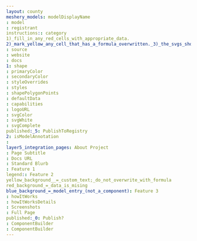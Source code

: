 ```yaml
---
layout: county 
meshery_models: modelDisplayName
: model
: registrant
instructions:: category
1)_fill_in_any_red_cells_with_appropriate_data.
2)_mark_yellow_any_cell_that_has_a_formula_overwritten._3)_the_svgs_shouldn't_have_xml_header_they_are_added_programmatically_through_workflows: subCategory
: source
: website
: docs
1: shape
: primaryColor
: secondaryColor
: styleOverrides
: styles
: shapePolygonPoints
: defaultData
: capabilities
: logoURL
: svgColor
: svgWhite
: svgComplete
published:_5: PublishToRegistry
2: isModelAnnotation
: 
layer5_integration_pages: About Project
: Page Subtitle
: Docs URL
: Standard Blurb
: Feature 1
legend:: Feature 2
yellow_background__=_custom_text;_do_not_overwrite_with_formula
red_background_=_data_is_mising
blue_background_=_model_entry_(not_a_component): Feature 3
: howItWorks
: howItWorksDetails
: Screenshots
: Full Page
published:_0: Publish?
: ComponentBuilder
: ComponentBuilder
---
```

